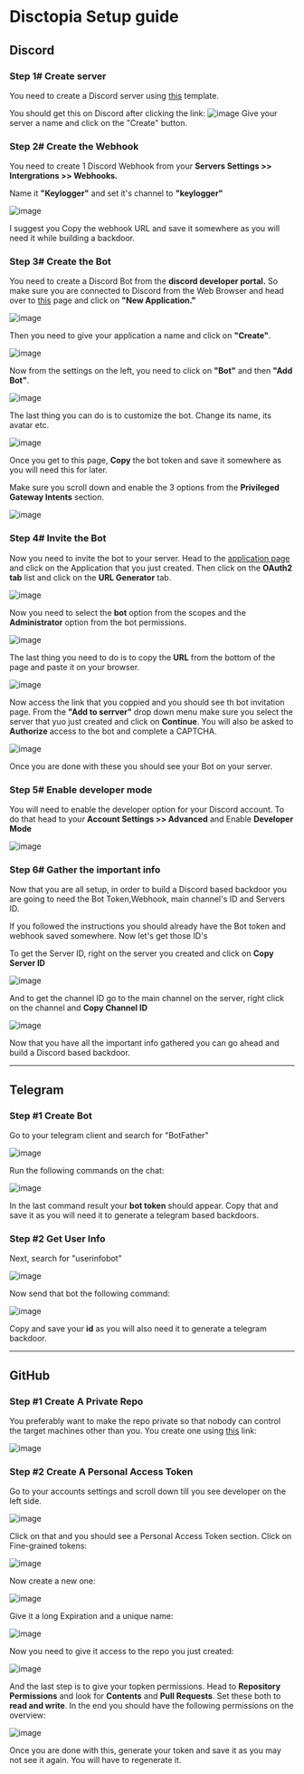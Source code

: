 # Disctopia Setup guide

## **Discord**

### Step 1# Create server

You need to create a Discord server using [this](https://discord.new/k2BdGKDEpQpJ) template.

You should get this on Discord after clicking the link:
![image](https://i.ibb.co/YDpqjF4/Screenshot-2023-08-30-at-15-50-05.png)
Give your server a name and click on the "Create" button.

### Step 2# Create the Webhook

You need to create 1 Discord Webhook from your **Servers Settings >> Intergrations >> Webhooks.**

 Name it **"Keylogger"** and set it's channel to **"keylogger"**

![image](https://i.ibb.co/RBmNS3K/Capture.png)

I suggest you Copy the webhook URL and save it somewhere as you will need it while building a backdoor.


### Step 3# Create the Bot

 You need to create a Discord Bot from the **discord developer portal.** So make sure you are connected to Discord from the Web Browser and head over to [this](https://discordapp.com/developers/applications/me) page and click on **"New Application."**

![image](https://i.ibb.co/JKg1Y9c/Capture.png)

Then you need to give your application a name and click on **"Create"**.

![image](https://i.ibb.co/W5BhCvv/Capture.png)

Now from the settings on the left, you need to click on **"Bot"** and then **"Add Bot"**.

![image](https://i.ibb.co/zSm3Jsz/Capture.png)

The last thing you can do is to customize the bot. Change its name, its avatar etc.

![image](https://i.ibb.co/b3YJmBq/Capture.png)

Once you get to this page, **Copy** the bot token and save it somewhere as you will need this for later.

Make sure you scroll down and enable the 3 options from the **Privileged Gateway Intents** section.

![image](https://i.ibb.co/f2P9KgQ/Capture.png)

### Step 4# Invite the Bot

Now you need to invite the bot to your server. Head to the [application page](https://discord.com/developers/applications) and click on the Application that you just created. Then click on the **OAuth2 tab** list and click on the **URL Generator** tab.

![image](https://i.ibb.co/x65JKxm/Capture.png)

Now you need to select the **bot** option from the scopes and the **Administrator** option from the bot permissions.

![image](https://i.ibb.co/qYVftpR/Capture.png)

The last thing you need to do is to copy the **URL** from the bottom of the page and paste it on your browser.

![image](https://i.ibb.co/FWGSXqS/Capture.png)

Now access the link that you coppied and you should see th bot invitation page. From the **"Add to serrver"** drop down menu make sure you select the server that yuo just created and click on **Continue**. You will also be asked to **Authorize** access to the bot and complete a CAPTCHA.

![image](https://i.ibb.co/hgqLsVB/Capture.png)

Once you are done with these you should see your Bot on your server.


### Step 5# Enable developer mode

You will need to enable the developer option for your Discord account. To do that head to your **Account Settings >> Advanced** and Enable **Developer Mode**

![image](https://i.ibb.co/BKnvn8H/Discord-Web-Enable-Developer-Mode.png)


### Step 6# Gather the important info

Now that you are all setup, in order to build a Discord based backdoor you are going to need the Bot Token,Webhook, main channel's ID and Servers ID.

If you followed the instructions you should already have the Bot token and webhook saved somewhere. Now let's get those ID's

To get the Server ID, right on the server you created and click on **Copy Server ID**

![image](https://i.ibb.co/yq5fqnD/Screenshot-2023-04-15-at-01-01-37.png)

And to get the channel ID go to the main channel on the server, right click on the channel and **Copy Channel ID**

![image](https://i.ibb.co/fMCfrcf/Screenshot-2023-04-15-at-01-04-38.png)

Now that you have all the important info gathered you can go ahead and build a Discord based backdoor.

---

## **Telegram**

### Step #1 Create Bot

Go to your telegram client and search for "BotFather"

![image](https://i.ibb.co/JKXgzgH/Screenshot-2023-04-15-at-01-06-38.png)

Run the following commands on the chat:

![image](https://i.ibb.co/tKyZnmV/Screenshot-2023-04-15-at-01-09-01.png)

In the last command result your **bot token** should appear. Copy that and save it as you will need it to generate a telegram based backdoors.

### Step #2 Get User Info

Next, search for "userinfobot"

![image](https://i.ibb.co/fq5bvVw/Screenshot-2023-04-15-at-01-09-47.png)

Now send that bot the following command:

![image](https://i.ibb.co/VwrSR4m/Screenshot-2023-04-15-at-01-09-55.png)

Copy and save your **id** as you will also need it to generate a telegram backdoor.

---

## **GitHub**

### Step #1 Create A Private Repo

You preferably want to make the repo private so that nobody can control the target machines other than you. You create one using [this](https://github.com/new) link:

![image](https://i.ibb.co/XsNM4Z2/Screenshot-2023-04-15-at-12-09-38.png)

### Step #2 Create A Personal Access Token

Go to your accounts settings and scroll down till you see developer on the left side.

![image](https://i.ibb.co/Z23Bnrh/Screenshot-2023-04-15-at-12-08-05.png)

Click on that and you should see a Personal Access Token section. Click on Fine-grained tokens:

![image](https://i.ibb.co/Kz9MFsh/Screenshot-2023-04-15-at-12-08-19.png)

Now create a new one:

![image](https://i.ibb.co/2t06Dsd/Screenshot-2023-04-15-at-12-08-30.png)

Give it a long Expiration and a unique name:

![image](https://i.ibb.co/qR5rfsZ/Screenshot-2023-04-15-at-12-08-57.png)

Now you need to give it access to the repo you just created:

![image](https://i.ibb.co/fDVLQJN/Screenshot-2023-04-15-at-12-10-46.png)

And the last step is to give your topken permissions. Head to **Repository Permissions** and look for **Contents** and **Pull Requests**. Set these both to **read and write**. In the end you should have the following permissions on the overview:

![image](https://i.ibb.co/ZVFm300/Screenshot-2023-04-15-at-12-12-15.png)


Once you are done with this, generate your token and save it as you may not see it again. You will have to regenerate it.